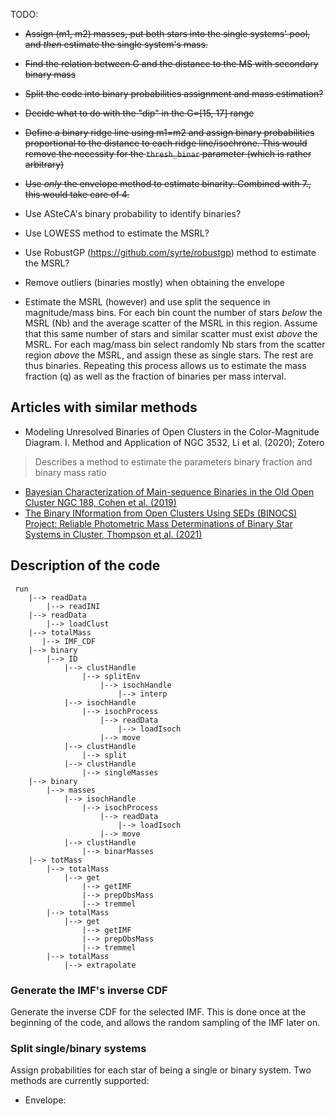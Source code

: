 
TODO:

- <s>Assign (m1, m2) masses, put both stars into the single systems' pool, and
   *then* estimate the single system's mass.</s>
- <s>Find the relation between G and the distance to the MS with secondary
  binary mass</s>
- <s>Split the code into binary probabilities assignment and mass estimation?</s>
- <s>Decide what to do with the "dip" in the G=[15, 17] range</s>
- <s>Define a binary ridge line using m1=m2 and assign binary probabilities 
  proportional to the distance to each ridge line/isochrone. This would remove
  the necessity for the `thresh_binar` parameter (which is rather arbitrary)</s>
- <s>Use *only* the envelope method to estimate binarity. Combined with 7.,
  this would take care of 4.</s>

- Use ASteCA's binary probability to identify binaries?
- Use LOWESS method to estimate the MSRL?
- Use RobustGP (https://github.com/syrte/robustgp) method to estimate the MSRL?
- Remove outliers (binaries mostly) when obtaining the envelope

- Estimate the MSRL (however) and use split the sequence in magnitude/mass
  bins. For each bin count the number of stars *below* the MSRL (Nb) and the
  average scatter of the MSRL in this region. Assume that this same number of
  stars and similar scatter must exist *above* the MSRL. For each mag/mass bin
  select randomly Nb stars from the scatter region *above* the MSRL, and
  assign these as single stars. The rest are thus binaries. Repeating this
  process allows us to estimate the mass fraction (q) as well as the fraction
  of binaries per mass interval.


## Articles with similar methods

* Modeling Unresolved Binaries of Open Clusters in the Color-Magnitude
  Diagram. I. Method and Application of NGC 3532, Li et al. (2020); Zotero
> Describes a method to estimate the parameters binary fraction and binary
> mass ratio
* [Bayesian Characterization of Main-sequence Binaries in the Old Open
  Cluster NGC 188, Cohen et al. (2019)](https://iopscience.iop.org/article/10.3847/1538-3881/ab59d7)
* [The Binary INformation from Open Clusters Using SEDs (BINOCS) Project:
  Reliable Photometric Mass Determinations of Binary Star Systems in Cluster,
  Thompson et al. (2021)](https://arxiv.org/abs/2101.07857)


## Description of the code

```
 run
    |--> readData
        |--> readINI
    |--> readData
        |--> loadClust
    |--> totalMass
       |--> IMF_CDF
    |--> binary
        |--> ID
            |--> clustHandle
                |--> splitEnv
                    |--> isochHandle
                        |--> interp
            |--> isochHandle
                |--> isochProcess
                    |--> readData
                        |--> loadIsoch
                    |--> move
            |--> clustHandle
                |--> split
            |--> clustHandle
                |--> singleMasses
    |--> binary
        |--> masses
            |--> isochHandle
                |--> isochProcess
                    |--> readData
                        |--> loadIsoch
                    |--> move
            |--> clustHandle
                |--> binarMasses
    |--> totMass
        |--> totalMass
            |--> get
                |--> getIMF
                |--> prepObsMass
                |--> tremmel
        |--> totalMass
            |--> get
                |--> getIMF
                |--> prepObsMass
                |--> tremmel
        |--> totalMass
            |--> extrapolate
```

### Generate the IMF's inverse CDF

Generate the inverse CDF for the selected IMF. This is done once at the beginning of the code, and allows the random sampling of the IMF later on.


### Split single/binary systems

Assign probabilities for each star of being a single or binary system. Two methods are currently supported:

* Envelope: 


